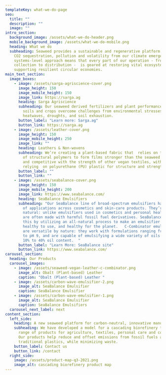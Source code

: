 ```yaml
---
templateKey: what-we-do-page
seo:
  title: ""
  description: ""
  image: ""
intro_section:
  background_image: /assets/what-we-do-header.png
  mobile_background_image: /assets/what-we-do-mobile.png
  heading: What we do
  subheading: Seaweed provides a sustainable and regenerative platform to address
    CO2 sequestration, pollution and volatility from our climate emergency. Our
    systems-level approach means that every part of our operation - from
    collection to distribution -  is geared at restoring vital ecosystems and
    supporting resilient circular economies.
main_text_section:
  image_boxes:
    - image: /assets/sarga-agriscience-cover.png
      image_height: 150
      image_mobile_height: 150
      image_link: https://sarga.ag
      heading: Sarga Agriscience
      subheading: Our seaweed derived fertilizers and plant performance boosters help
        soils and crops overcome challenges from environmental stresses like
        heatwaves, droughts, and soil exhaustion.
      button_label: "Learn more: Sarga.ag"
      button_link: https://sarga.ag
    - image: /assets/leather-cover.png
      image_height: 150
      image_mobile_height: 250
      image_link: ""
      heading: Leathers & Non-wovens
      subheading: We’re creating a plant-based fabric that  relies on the extraction
        of structural polymers to form films stronger than the seaweed itself
        and competitive with the strength of other vegan textiles, without
        relying  on polyurethane (PU) plastic for structure and strength.
      button_label: ""
      button_link: ""
    - image: /assets/seabalance-cover.png
      image_height: 150
      image_mobile_height: 200
      image_link: https://www.seabalance.com/
      heading: SeaBalance Emulsifiers
      subheading: "Our SeaBalance line of broad-spectrum emulsifiers have a wide range
        of applications across cosmetics and skin-care products. They’re truly
        natural: unlike emulsifiers used in cosmetics and personal health that
        are often made with harmful fossil fuel derivatives. SeaBalance solves
        this by utilizing an all-natural process to make an emulsifier that’s
        healthy to use, and healthy for the planet.   C-Combinator emulsifiers
        are versatile by nature: they work with formulations ranging from pH 3.5
        to pH 9, and are capable of emulsifying a wide variety of oils between
        10% to 40% oil content.  "
      button_label: "Learn More: SeaBalance site"
      button_link: https://www.seabalance.com/
carousel_section:
  heading: Our Products
  carousel_images:
    - image: /assets/seaweed-vegan-leather-c-combinator.png
      image_alt: Obalt (Plant-based) Leather
      caption: "Obalt (Plant-based) Leather "
    - image: /assets/carbon-wave-emulsifier-2.png
      image_alt: SeaBalance Emulsifier
      caption: SeaBalance Emulsifier
    - image: /assets/carbon-wave-emulsifier-1.png
      image_alt: SeaBalance Emulsifier
      caption: SeaBalance Emulsifiers
  carousel_next_label: next
content_section:
  left_side:
    heading: A new seaweed platform for carbon-neutral, innovative manufacturing
    subheading: We have developed a model for a cascading biorefinery to create a
      range of products for agriculture, textiles, personal care and cosmetics.
      Our products help reduce and offset emissions from fossil fuels and
      traditional plastics, while minimizing waste.
    button_label: Contact us
    button_link: /contact
  right_side:
    image: /assets/product-map-q3-2021.png
    image_alt: cascading biorefinery product map
---
```

